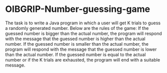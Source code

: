 # OIBGRIP-Number-guessing-game
The task is to write a Java program in which a user will get K trials to guess a randomly generated number. Below are the rules of the game:
If the guessed number is bigger than the actual number, the program will respond with the message that the guessed number is higher than the actual number.
If the guessed number is smaller than the actual number, the program will respond with the message that the guessed number is lower than the actual number.
If the guessed number is equal to the actual number or if the K trials are exhausted, the program will end with a suitable message.
